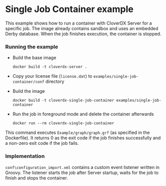 # Single Job Container example

This example shows how to run a container with CloverDX Server for a specific job. The image already contains sandbox and uses an embedded Derby database. When the job finishes execution, the container is stopped.

### Running the example

* Build the base image

    ```
    docker build -t cloverdx-server .
    ```

* Copy your license file (``license.dat``) to ``examples/single-job-container/conf`` directory

* Build the image

    ```
    docker build -t cloverdx-single-job-container examples/single-job-container
    ```

* Run the job in foreground mode and delete the container afterwards

    ```
    docker run --rm cloverdx-single-job-container
    ```

This command executes ``Example/graph/graph.grf`` (as specified in the Dockerfile). It returns 0 as the exit code if the job finishes successfully and a non-zero exit code if the job fails.

### Implementation
``conf\configuration_import.xml`` contains a custom event listener written in Groovy. The listener starts the job after Server startup, waits for the job to finish and stops the container.


